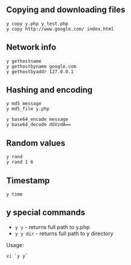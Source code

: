 ## Copying and downloading files

```
y copy y.php y_test.php
y copy http://www.google.com/ index.html
```

## Network info

```
y gethostname
y gethostbyname google.com
y gethostbyaddr 127.0.0.1
```

## Hashing and encoding

```
y md5 message
y md5_file y.php
```

```
y base64_encode message
y base64_decode dGVzdA==
```

## Random values

```
y rand
y rand 1 6
```

## Timestamp

```
y time
```

## y special commands

* `y y` - returns full path to y.php
* `y y dir` - returns full path to y directory

Usage:

```bash
vi `y y`
```
